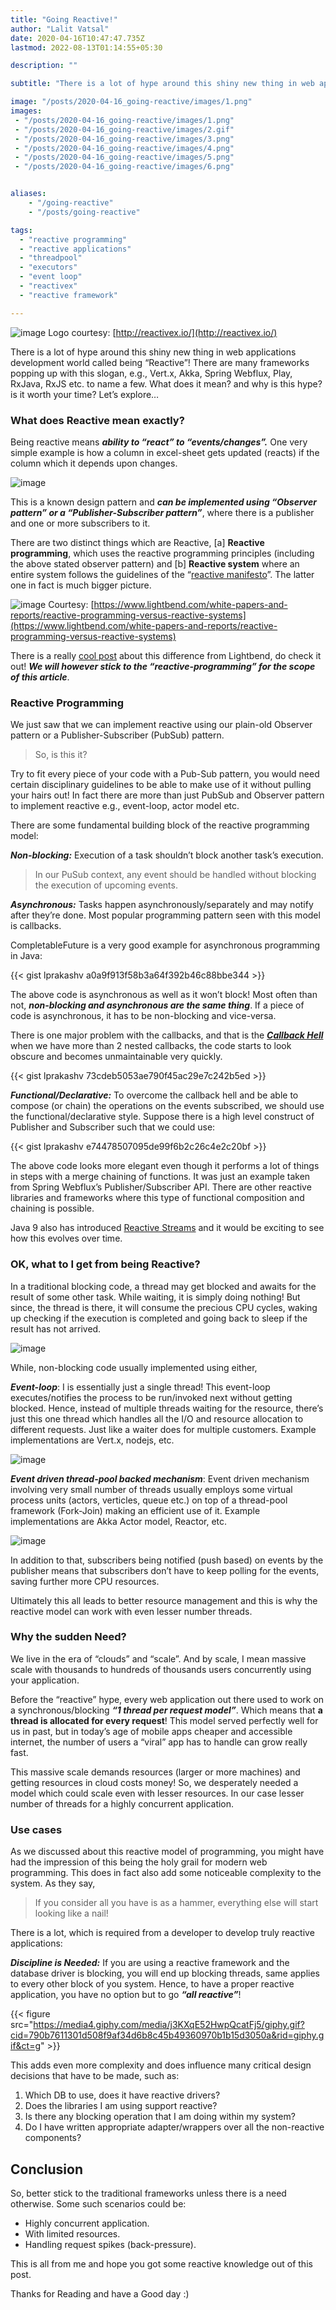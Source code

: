 ```yaml
---
title: "Going Reactive!"
author: "Lalit Vatsal"
date: 2020-04-16T10:47:47.735Z
lastmod: 2022-08-13T01:14:55+05:30

description: ""

subtitle: "There is a lot of hype around this shiny new thing in web applications development world called being “Reactive”! There are many…"

image: "/posts/2020-04-16_going-reactive/images/1.png"
images:
 - "/posts/2020-04-16_going-reactive/images/1.png"
 - "/posts/2020-04-16_going-reactive/images/2.gif"
 - "/posts/2020-04-16_going-reactive/images/3.png"
 - "/posts/2020-04-16_going-reactive/images/4.png"
 - "/posts/2020-04-16_going-reactive/images/5.png"
 - "/posts/2020-04-16_going-reactive/images/6.png"


aliases:
    - "/going-reactive"
    - "/posts/going-reactive"

tags:
  - "reactive programming"
  - "reactive applications"
  - "threadpool"
  - "executors"
  - "event loop"
  - "reactivex"
  - "reactive framework"

---
```


![image](/posts/2020-04-16_going-reactive/images/1.png#layoutTextWidth)
Logo courtesy: [http://reactivex.io/](http://reactivex.io/)

There is a lot of hype around this shiny new thing in web applications development world called being “Reactive”! There are many frameworks popping up with this slogan, e.g., Vert.x, Akka, Spring Webflux, Play, RxJava, RxJS etc. to name a few. What does it mean? and why is this hype? is it worth your time? Let’s explore…

### What does Reactive mean exactly?

Being reactive means **_ability to “react” to “events/changes”._** One very simple example is how a column in excel-sheet gets updated (reacts) if the column which it depends upon changes.

![image](/posts/2020-04-16_going-reactive/images/2.gif#layoutTextWidth)

This is a known design pattern and **_can be implemented using “Observer pattern” or a “Publisher-Subscriber pattern”_**, where there is a publisher and one or more subscribers to it.

There are two distinct things which are Reactive, [a] **Reactive programming**, which uses the reactive programming principles (including the above stated observer pattern) and [b] **Reactive system** where an entire system follows the guidelines of the “[reactive manifesto](http://www.reactivemanifesto.org/)”. The latter one in fact is much bigger picture.

![image](/posts/2020-04-16_going-reactive/images/3.png#layoutTextWidth)
Courtesy: [https://www.lightbend.com/white-papers-and-reports/reactive-programming-versus-reactive-systems](https://www.lightbend.com/white-papers-and-reports/reactive-programming-versus-reactive-systems)

There is a really [cool post](https://www.lightbend.com/white-papers-and-reports/reactive-programming-versus-reactive-systems) about this difference from Lightbend, do check it out! **_We will however stick to the “reactive-programming” for the scope of this article_**.

### Reactive Programming

We just saw that we can implement reactive using our plain-old Observer pattern or a Publisher-Subscriber (PubSub) pattern.
> So, is this it?

Try to fit every piece of your code with a Pub-Sub pattern, you would need certain disciplinary guidelines to be able to make use of it without pulling your hairs out! In fact there are more than just PubSub and Observer pattern to implement reactive e.g., event-loop, actor model etc.

There are some fundamental building block of the reactive programming model:

**_Non-blocking:_** Execution of a task shouldn’t block another task’s execution.
> In our PuSub context, any event should be handled without blocking the execution of upcoming events.

**_Asynchronous:_** Tasks happen asynchronously/separately and may notify after they’re done. Most popular programming pattern seen with this model is callbacks.

CompletableFuture is a very good example for asynchronous programming in Java:

{{< gist lprakashv a0a9f913f58b3a64f392b46c88bbe344 >}}

The above code is asynchronous as well as it won’t block! Most often than not, **_non-blocking and asynchronous are the same thing_**. If a piece of code is asynchronous, it has to be non-blocking and vice-versa.

There is one major problem with the callbacks, and that is the [**_Callback Hell_**](http://callbackhell.com/) when we have more than 2 nested callbacks, the code starts to look obscure and becomes unmaintainable very quickly.

{{< gist lprakashv 73cdeb5053ae790f45ac29e7c242b5ed >}}

**_Functional/Declarative:_** To overcome the callback hell and be able to compose (or chain) the operations on the events subscribed, we should use the functional/declarative style. Suppose there is a high level construct of Publisher and Subscriber such that we could use:

{{< gist lprakashv e74478507095de99f6b2c26c4e2c20bf >}}

The above code looks more elegant even though it performs a lot of things in steps with a merge chaining of functions. It was just an example taken from Spring Webflux’s Publisher/Subscriber API. There are other reactive libraries and frameworks where this type of functional composition and chaining is possible.

Java 9 also has introduced [Reactive Streams](https://www.reactive-streams.org/) and it would be exciting to see how this evolves over time.

### OK, what to I get from being Reactive?

In a traditional blocking code, a thread may get blocked and awaits for the result of some other task. While waiting, it is simply doing nothing! But since, the thread is there, it will consume the precious CPU cycles, waking up checking if the execution is completed and going back to sleep if the result has not arrived.

![image](/posts/2020-04-16_going-reactive/images/4.png#layoutTextWidth)

While, non-blocking code usually implemented using either,

**_Event-loop_**: I is essentially just a single thread! This event-loop executes/notifies the process to be run/invoked next without getting blocked. Hence, instead of multiple threads waiting for the resource, there’s just this one thread which handles all the I/O and resource allocation to different requests. Just like a waiter does for multiple customers. Example implementations are Vert.x, nodejs, etc.

![image](/posts/2020-04-16_going-reactive/images/5.png#layoutTextWidth)

**_Event driven thread-pool backed mechanism_**: Event driven mechanism involving very small number of threads usually employs some virtual process units (actors, verticles, queue etc.) on top of a thread-pool framework (Fork-Join) making an efficient use of it. Example implementations are Akka Actor model, Reactor, etc.

![image](/posts/2020-04-16_going-reactive/images/6.png#layoutTextWidth)

In addition to that, subscribers being notified (push based) on events by the publisher means that subscribers don’t have to keep polling for the events, saving further more CPU resources.

Ultimately this all leads to better resource management and this is why the reactive model can work with even lesser number threads.

### Why the sudden Need?

We live in the era of “clouds” and “scale”. And by scale, I mean massive scale with thousands to hundreds of thousands users concurrently using your application.

Before the “reactive” hype, every web application out there used to work on a synchronous/blocking **_“1 thread per request model”_**. Which means that **a thread is allocated for every request**! This model served perfectly well for us in past, but in today’s age of mobile apps cheaper and accessible internet, the number of users a “viral” app has to handle can grow really fast.

This massive scale demands resources (larger or more machines) and getting resources in cloud costs money! So, we desperately needed a model which could scale even with lesser resources. In our case lesser number of threads for a highly concurrent application.

### Use cases

As we discussed about this reactive model of programming, you might have had the impression of this being the holy grail for modern web programming. This does in fact also add some noticeable complexity to the system. As they say,
> If you consider all you have is as a hammer, everything else will start looking like a nail!

There is a lot, which is required from a developer to develop truly reactive applications:

**_Discipline is Needed:_** If you are using a reactive framework and the database driver is blocking, you will end up blocking threads, same applies to every other block of you system. Hence, to have a proper reactive application, you have no option but to go **_“all reactive”_**!

{{< figure src="https://media4.giphy.com/media/j3KXqE52HwpQcatFj5/giphy.gif?cid=790b7611301d508f9af34d6b8c45b49360970b1b15d3050a&rid=giphy.gif&ct=g" >}}

This adds even more complexity and does influence many critical design decisions that have to be made, such as:

1. Which DB to use, does it have reactive drivers?
2. Does the libraries I am using support reactive?
3. Is there any blocking operation that I am doing within my system?
4. Do I have written appropriate adapter/wrappers over all the non-reactive components?

## Conclusion

So, better stick to the traditional frameworks unless there is a need otherwise. Some such scenarios could be:

* Highly concurrent application.
* With limited resources.
* Handling request spikes (back-pressure).

This is all from me and hope you got some reactive knowledge out of this post.

Thanks for Reading and have a Good day :)
